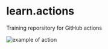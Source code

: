 # learn.actions
Training reporsitory for GitHub actions

![example of action](https://github.com/openvmi/learn.actions/workflows/CI/badge.svg)
